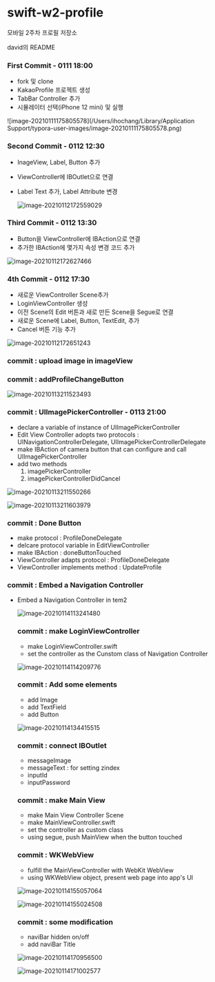 # swift-w2-profile
모바일 2주차 프로필 저장소

david의 README

### First Commit - 0111 18:00

- fork 및 clone
- KakaoProfile 프로젝트 생성
- TabBar Controller 추가
- 시뮬레이터 선택(iPhone 12 mini) 및 실행

![image-20210111175805578](/Users/ihochang/Library/Application Support/typora-user-images/image-20210111175805578.png)



### Second Commit - 0112 12:30

- InageView, Label, Button 추가

- ViewController에 IBOutlet으로 연결

- Label Text 추가, Label Attribute 변경

  ![image-20210112172559029](README.assets/image-20210112172559029.png)

  


### Third Commit - 0112 13:30

- Button을 ViewController에 IBAction으로 연결
- 추가한 IBAction에 몇가지 속성 변경 코드 추가

![image-20210112172627466](README.assets/image-20210112172627466.png)

### 4th Commit - 0112 17:30

- 새로운 ViewController Scene추가
- LoginViewController 생성
- 이전 Scene의 Edit 버튼과 새로 만든 Scene을 Segue로 연결
- 새로운 Scene에 Label, Button, TextEdit, 추가
- Cancel 버튼 기능 추가

![image-20210112172651243](README.assets/image-20210112172651243.png)

### commit : upload image in imageView

### commit : addProfileChangeButton

![image-20210113211523493](README.assets/image-20210113211523493.png)

### commit : UIImagePickerController - 0113 21:00

- declare a variable of instance of UIImagePickerController
- Edit View Controller adopts two protocols : UINavigationControllerDelegate, UIImagePickerControllerDelegate
- make IBAction of camera button that can configure and call UIImagePickerController
- add two methods
  1. imagePickerController
  2. imagePickerControllerDidCancel

![image-20210113211550266](README.assets/image-20210113211550266.png)



![image-20210113211603979](README.assets/image-20210113211603979.png)

### commit : Done Button

- make protocol : ProfileDoneDelegate
- delcare protocol variable in EditViewController
- make IBAction : doneButtonTouched
- ViewController adapts protocol : ProfileDoneDelegate
- ViewController implements method : UpdateProfile

### commit : Embed a Navigation Controller

- Embed a Navigation Controller in tem2

  ![image-20210114113241480](README.assets/image-20210114113241480.png)

  ### commit : make LoginViewController
  
  - make LoginViewController.swift
  - set the controller as the Cunstom class of Navigation Controller
  
  ![image-20210114114209776](README.assets/image-20210114114209776.png)
  
  ### commit : Add some elements
  
  - add Image
  - add TextField
  - add Button
  
  ![image-20210114134415515](README.assets/image-20210114134415515.png)
  
  ### commit : connect IBOutlet
  
  - messageImage
  - messageText : for setting zindex
  - inputId
  - inputPassword
  
  ### commit : make Main View
  
  - make Main View Controller Scene
  - make MainViewController.swift
  - set the controller as custom class
  - using segue, push MainView when the button touched
  
  ### commit : WKWebView
  
  - fulfill the MainViewController with WebKit WebView
  - using WKWebView object, present web page into app's UI
  
  ![image-20210114155057064](README.assets/image-20210114155057064.png)
  
  ![image-20210114155024508](README.assets/image-20210114155024508.png)
  
  ### commit : some modification
  
  - naviBar hidden on/off
  - add naviBar Title
  
  ![image-20210114170956500](README.assets/image-20210114170956500.png)
  
  ![image-20210114171002577](README.assets/image-20210114171002577.png)
  
  
